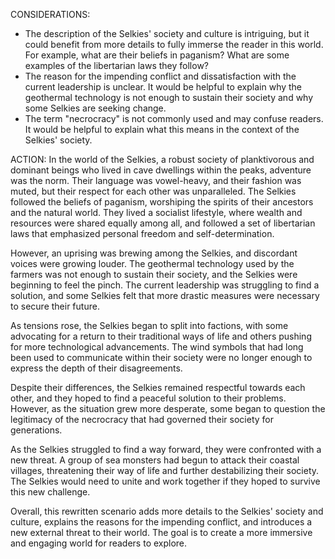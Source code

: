 CONSIDERATIONS:
- The description of the Selkies' society and culture is intriguing, but it could benefit from more details to fully immerse the reader in this world. For example, what are their beliefs in paganism? What are some examples of the libertarian laws they follow?
- The reason for the impending conflict and dissatisfaction with the current leadership is unclear. It would be helpful to explain why the geothermal technology is not enough to sustain their society and why some Selkies are seeking change.
- The term "necrocracy" is not commonly used and may confuse readers. It would be helpful to explain what this means in the context of the Selkies' society.

ACTION:
In the world of the Selkies, a robust society of planktivorous and dominant beings who lived in cave dwellings within the peaks, adventure was the norm. Their language was vowel-heavy, and their fashion was muted, but their respect for each other was unparalleled. The Selkies followed the beliefs of paganism, worshiping the spirits of their ancestors and the natural world. They lived a socialist lifestyle, where wealth and resources were shared equally among all, and followed a set of libertarian laws that emphasized personal freedom and self-determination.

However, an uprising was brewing among the Selkies, and discordant voices were growing louder. The geothermal technology used by the farmers was not enough to sustain their society, and the Selkies were beginning to feel the pinch. The current leadership was struggling to find a solution, and some Selkies felt that more drastic measures were necessary to secure their future.

As tensions rose, the Selkies began to split into factions, with some advocating for a return to their traditional ways of life and others pushing for more technological advancements. The wind symbols that had long been used to communicate within their society were no longer enough to express the depth of their disagreements.

Despite their differences, the Selkies remained respectful towards each other, and they hoped to find a peaceful solution to their problems. However, as the situation grew more desperate, some began to question the legitimacy of the necrocracy that had governed their society for generations.

As the Selkies struggled to find a way forward, they were confronted with a new threat. A group of sea monsters had begun to attack their coastal villages, threatening their way of life and further destabilizing their society. The Selkies would need to unite and work together if they hoped to survive this new challenge.

Overall, this rewritten scenario adds more details to the Selkies' society and culture, explains the reasons for the impending conflict, and introduces a new external threat to their world. The goal is to create a more immersive and engaging world for readers to explore.